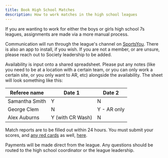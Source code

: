 ```yaml
---
title: Book High School Matches
description: How to work matches in the high school leagues
---
```


If you are wanting to work for either the boys or girls high school 7s leagues, assignments are made via a more manual process.

Communication will run through the league's channel on <a href='https://sportsyou.com/groups/te-62ecf1a2-1003-49f2-9613-5f8797d0ba7a' target='_blank'>SportsYou</a>. There is also an app to install, if you wish. If you are not a member, or are unsure, please reach out to Society leadership to be added.

Availability is input onto a shared spreadsheet. Please put any notes (like you need to be at a location with a certain team, or you can only work a certain site, or you only want to AR, etc) alongside the availability. The sheet will look something like this:

| Referee name   | Date 1           | Date 2      |
| -------------- | ---------------- | ----------- |
| Samantha Smith | Y                | N           |
| George Clem    | N                | Y - AR only |
| Alex Auburns   | Y (with CR Wash) | N           |

Match reports are to be filled out within 24 hours. You must submit your scores, and [any red cards](/referee-resources/discipline-reports) as well, <a href='https://forms.gle/2gQSzEXYm3VXvDht9' target='_blank'>here</a>.

Payments will be made direct from the league. Any questions should be routed to the high school coordinator or the league leadership.
